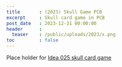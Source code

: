 ```yaml
---
title       : (2023) Skull Game PCB
excerpt     : Skull card game in PCB
post_date   : 2023-12-31 00:00:00
header      :
  teaser    : /public/uploads/2023/x.png
toc         : false
---
```


Place holder for [Idea 025 skull card game](https://blog.abluestar.com/idea025-skull-card-game/)
